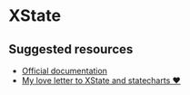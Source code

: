 # XState

## Suggested resources
- [Official documentation](https://xstate.js.org/docs/)
- [My love letter to XState and statecharts ♥](https://dev.to/timdeschryver/my-love-letter-to-xstate-and-statecharts-287b)

